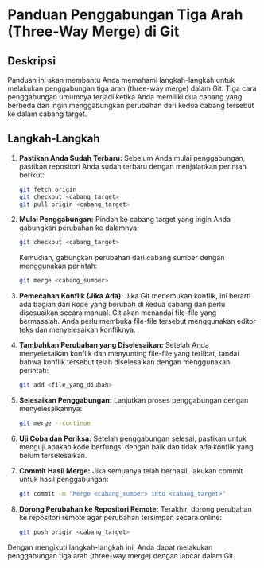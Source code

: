 # Panduan Penggabungan Tiga Arah (Three-Way Merge) di Git

## Deskripsi
Panduan ini akan membantu Anda memahami langkah-langkah untuk melakukan penggabungan tiga arah (three-way merge) dalam Git. Tiga cara penggabungan umumnya terjadi ketika Anda memiliki dua cabang yang berbeda dan ingin menggabungkan perubahan dari kedua cabang tersebut ke dalam cabang target.

## Langkah-Langkah

1. **Pastikan Anda Sudah Terbaru:**
    Sebelum Anda mulai penggabungan, pastikan repositori Anda sudah terbaru dengan menjalankan perintah berikut:
    ```bash
    git fetch origin
    git checkout <cabang_target>
    git pull origin <cabang_target>
    ```

2. **Mulai Penggabungan:**
    Pindah ke cabang target yang ingin Anda gabungkan perubahan ke dalamnya:
    ```bash
    git checkout <cabang_target>
    ```
    Kemudian, gabungkan perubahan dari cabang sumber dengan menggunakan perintah:
    ```bash
    git merge <cabang_sumber>
    ```

3. **Pemecahan Konflik (Jika Ada):**
    Jika Git menemukan konflik, ini berarti ada bagian dari kode yang berubah di kedua cabang dan perlu disesuaikan secara manual. Git akan menandai file-file yang bermasalah. Anda perlu membuka file-file tersebut menggunakan editor teks dan menyelesaikan konfliknya.

4. **Tambahkan Perubahan yang Diselesaikan:**
    Setelah Anda menyelesaikan konflik dan menyunting file-file yang terlibat, tandai bahwa konflik tersebut telah diselesaikan dengan menggunakan perintah:
    ```bash
    git add <file_yang_diubah>
    ```

5. **Selesaikan Penggabungan:**
    Lanjutkan proses penggabungan dengan menyelesaikannya:
    ```bash
    git merge --continue
    ```

6. **Uji Coba dan Periksa:**
    Setelah penggabungan selesai, pastikan untuk menguji apakah kode berfungsi dengan baik dan tidak ada konflik yang belum terselesaikan.

7. **Commit Hasil Merge:**
    Jika semuanya telah berhasil, lakukan commit untuk hasil penggabungan:
    ```bash
    git commit -m "Merge <cabang_sumber> into <cabang_target>"
    ```

8. **Dorong Perubahan ke Repositori Remote:**
    Terakhir, dorong perubahan ke repositori remote agar perubahan tersimpan secara online:
    ```bash
    git push origin <cabang_target>
    ```

Dengan mengikuti langkah-langkah ini, Anda dapat melakukan penggabungan tiga arah (three-way merge) dengan lancar dalam Git.
